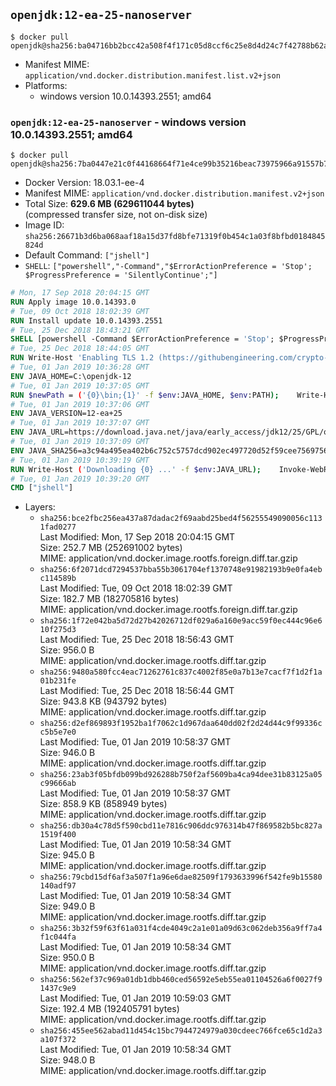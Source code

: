 ## `openjdk:12-ea-25-nanoserver`

```console
$ docker pull openjdk@sha256:ba04716bb2bcc42a508f4f171c05d8ccf6c25e8d4d24c7f42788b62ad52e77a9
```

-	Manifest MIME: `application/vnd.docker.distribution.manifest.list.v2+json`
-	Platforms:
	-	windows version 10.0.14393.2551; amd64

### `openjdk:12-ea-25-nanoserver` - windows version 10.0.14393.2551; amd64

```console
$ docker pull openjdk@sha256:7ba0447e21c0f44168664f71e4ce99b35216beac73975966a91557b72c30f6c9
```

-	Docker Version: 18.03.1-ee-4
-	Manifest MIME: `application/vnd.docker.distribution.manifest.v2+json`
-	Total Size: **629.6 MB (629611044 bytes)**  
	(compressed transfer size, not on-disk size)
-	Image ID: `sha256:26671b3d6ba068aaf18a15d37fd8bfe71319f0b454c1a03f8bfbd0184845824d`
-	Default Command: `["jshell"]`
-	`SHELL`: `["powershell","-Command","$ErrorActionPreference = 'Stop'; $ProgressPreference = 'SilentlyContinue';"]`

```dockerfile
# Mon, 17 Sep 2018 20:04:15 GMT
RUN Apply image 10.0.14393.0
# Tue, 09 Oct 2018 18:02:39 GMT
RUN Install update 10.0.14393.2551
# Tue, 25 Dec 2018 18:43:21 GMT
SHELL [powershell -Command $ErrorActionPreference = 'Stop'; $ProgressPreference = 'SilentlyContinue';]
# Tue, 25 Dec 2018 18:44:05 GMT
RUN Write-Host 'Enabling TLS 1.2 (https://githubengineering.com/crypto-removal-notice/) ...'; 	$tls12RegBase = 'HKLM:\\SYSTEM\CurrentControlSet\Control\SecurityProviders\SCHANNEL\Protocols\TLS 1.2'; 	if (Test-Path $tls12RegBase) { throw ('"{0}" already exists!' -f $tls12RegBase) }; 	New-Item -Path ('{0}/Client' -f $tls12RegBase) -Force; 	New-Item -Path ('{0}/Server' -f $tls12RegBase) -Force; 	New-ItemProperty -Path ('{0}/Client' -f $tls12RegBase) -Name 'DisabledByDefault' -PropertyType DWORD -Value 0 -Force; 	New-ItemProperty -Path ('{0}/Client' -f $tls12RegBase) -Name 'Enabled' -PropertyType DWORD -Value 1 -Force; 	New-ItemProperty -Path ('{0}/Server' -f $tls12RegBase) -Name 'DisabledByDefault' -PropertyType DWORD -Value 0 -Force; 	New-ItemProperty -Path ('{0}/Server' -f $tls12RegBase) -Name 'Enabled' -PropertyType DWORD -Value 1 -Force
# Tue, 01 Jan 2019 10:36:28 GMT
ENV JAVA_HOME=C:\openjdk-12
# Tue, 01 Jan 2019 10:37:05 GMT
RUN $newPath = ('{0}\bin;{1}' -f $env:JAVA_HOME, $env:PATH); 	Write-Host ('Updating PATH: {0}' -f $newPath); 	setx /M PATH $newPath
# Tue, 01 Jan 2019 10:37:06 GMT
ENV JAVA_VERSION=12-ea+25
# Tue, 01 Jan 2019 10:37:07 GMT
ENV JAVA_URL=https://download.java.net/java/early_access/jdk12/25/GPL/openjdk-12-ea+25_windows-x64_bin.zip
# Tue, 01 Jan 2019 10:37:09 GMT
ENV JAVA_SHA256=a3c94a495ea402b6c752c5757dcd902ec497720d52f59cee756975615a0661c3
# Tue, 01 Jan 2019 10:39:19 GMT
RUN Write-Host ('Downloading {0} ...' -f $env:JAVA_URL); 	Invoke-WebRequest -Uri $env:JAVA_URL -OutFile 'openjdk.zip'; 	Write-Host ('Verifying sha256 ({0}) ...' -f $env:JAVA_SHA256); 	if ((Get-FileHash openjdk.zip -Algorithm sha256).Hash -ne $env:JAVA_SHA256) { 		Write-Host 'FAILED!'; 		exit 1; 	}; 		Write-Host 'Expanding ...'; 	New-Item -ItemType Directory -Path C:\temp | Out-Null; 	Expand-Archive openjdk.zip -DestinationPath C:\temp; 	Move-Item -Path C:\temp\* -Destination $env:JAVA_HOME; 	Remove-Item C:\temp; 		Write-Host 'Verifying install ...'; 	Write-Host '  java --version'; java --version; 	Write-Host '  javac --version'; javac --version; 		Write-Host 'Removing ...'; 	Remove-Item openjdk.zip -Force; 		Write-Host 'Complete.'
# Tue, 01 Jan 2019 10:39:20 GMT
CMD ["jshell"]
```

-	Layers:
	-	`sha256:bce2fbc256ea437a87dadac2f69aabd25bed4f56255549090056c1131fad0277`  
		Last Modified: Mon, 17 Sep 2018 20:04:15 GMT  
		Size: 252.7 MB (252691002 bytes)  
		MIME: application/vnd.docker.image.rootfs.foreign.diff.tar.gzip
	-	`sha256:6f2071dcd7294537bba55b3061704ef1370748e91982193b9e0fa4ebc114589b`  
		Last Modified: Tue, 09 Oct 2018 18:02:39 GMT  
		Size: 182.7 MB (182705816 bytes)  
		MIME: application/vnd.docker.image.rootfs.foreign.diff.tar.gzip
	-	`sha256:1f72e042ba5d72d27b42026712df029a6a160e9acc59f0ec444c96e610f275d3`  
		Last Modified: Tue, 25 Dec 2018 18:56:43 GMT  
		Size: 956.0 B  
		MIME: application/vnd.docker.image.rootfs.diff.tar.gzip
	-	`sha256:9480a580fcc4eac71262761c837c4002f85e0a7b13e7cacf7f1d2f1a01b231fe`  
		Last Modified: Tue, 25 Dec 2018 18:56:44 GMT  
		Size: 943.8 KB (943792 bytes)  
		MIME: application/vnd.docker.image.rootfs.diff.tar.gzip
	-	`sha256:d2ef869893f1952ba1f7062c1d967daa640dd02f2d24d44c9f99336cc5b5e7e0`  
		Last Modified: Tue, 01 Jan 2019 10:58:37 GMT  
		Size: 946.0 B  
		MIME: application/vnd.docker.image.rootfs.diff.tar.gzip
	-	`sha256:23ab3f05bfdb099bd926288b750f2af5609ba4ca94dee31b83125a05c99666ab`  
		Last Modified: Tue, 01 Jan 2019 10:58:37 GMT  
		Size: 858.9 KB (858949 bytes)  
		MIME: application/vnd.docker.image.rootfs.diff.tar.gzip
	-	`sha256:db30a4c78d5f590cbd11e7816c906ddc976314b47f869582b5bc827a1519f400`  
		Last Modified: Tue, 01 Jan 2019 10:58:34 GMT  
		Size: 945.0 B  
		MIME: application/vnd.docker.image.rootfs.diff.tar.gzip
	-	`sha256:79cbd15df6af3a507f1a96e6dae82509f1793633996f542fe9b15580140adf97`  
		Last Modified: Tue, 01 Jan 2019 10:58:34 GMT  
		Size: 949.0 B  
		MIME: application/vnd.docker.image.rootfs.diff.tar.gzip
	-	`sha256:3b32f59f63f61a031f4cde4049c2a1e01a09d63c062deb356a9ff7a4f1c044fa`  
		Last Modified: Tue, 01 Jan 2019 10:58:34 GMT  
		Size: 950.0 B  
		MIME: application/vnd.docker.image.rootfs.diff.tar.gzip
	-	`sha256:562ef37c969a01db1dbb460ced56592e5eb55ea01104526a6f0027f91437c9e9`  
		Last Modified: Tue, 01 Jan 2019 10:59:03 GMT  
		Size: 192.4 MB (192405791 bytes)  
		MIME: application/vnd.docker.image.rootfs.diff.tar.gzip
	-	`sha256:455ee562abad11d454c15bc7944724979a030cdeec766fce65c1d2a3a107f372`  
		Last Modified: Tue, 01 Jan 2019 10:58:34 GMT  
		Size: 948.0 B  
		MIME: application/vnd.docker.image.rootfs.diff.tar.gzip

